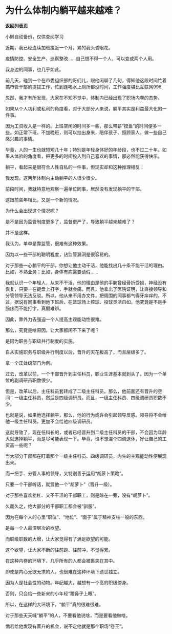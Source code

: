 # 为什么体制内躺平越来越难？

[**返回列表页**](/gzh/费曼的小茶馆)

小懒自动备份，仅供查阅学习

近期，我已经连续加班接近一个月，累的我头昏眼花。

疫情防控、安全生产、巡察整改……自己恨不得一个人，可以变成两个人用。

我身边的同事，也几乎如此。

前几天，碰到一个在市委组织部的哥们儿，跟他闲聊了几句，得知他这段时间忙着搞市管干部的提拔工作，忙到连喝水上厕所都没时间，工作强度堪比互联网996.

忽然，我才有所发现，大家在不知不觉中，体制内已经出现了职场内卷的态势。

如果从个人功利或私利的角度看，对于大部分人来说，躺平其实是利益最大化的一件事。

因为工资收入是一样的。上班空闲的时间多一些，那么带薪“摸鱼”的时间便多一些。如正常下班，不加晚班，则可以抽出身来，陪伴孩子、照顾家人，做一些自己感兴趣的事情。

毕竟，人的一生也就短短几十年；特别是年轻身体好的年龄段，也不过二十年。如果从体验的角度看，把更多的时间投入到自己喜欢的事情，那必然能获得快乐。

躺平，看起来是很符合人性自私的一件事，但现实却和这种推理相反：

我发现，这两年体制内主动躺平的人很少很少。

前段时间，我就特意地观察一遍单位同事，居然没有发现躺平的干部。

这跟前些年相比，又是一个新的情况。

为什么会出现这个情况呢？

是不是因为监管制度更多了，监督更严了，导致躺平越来越难了？

并不是这样。

我认为，单单是靠监管，很难有这种效果。

因为以一些干部的聪明程度，钻监管漏洞是很容易的。

对于那些一心躺平的干部，你想让他主动干活，他能找出几十条不能干活的理由。比如，不熟业务；比如，身体有病需要请假……

我就认识一个年轻人，从来不干活，他的理由是他的手腕曾经骨折受损，神经没有恢复，只要一在键盘上打字，手就会痛。而且，他拿出了医院证明，让直接领导和分管领导无法反驳。所以，他从来不用办文件，把周围的同事都气得牙痒痒的。不过，据说有同事看到他下班后，在篮球场上控球、投球灵活自如，他究竟是不是手腕疼而不能打字，真假难辨。

因此，靠外力去强迫一个人提高主观能动性很难。

那么，究竟是啥原因，让大家都闲不下来了呢？

是因为职务与职级并行制度的实施。

自从实施职务与职级并行制度以后，晋升的天花板高了，而且层级多了。

拿一个正处级部门为例。

过去，改革以前，一个干部晋升到主任科员，职业生涯基本就到头了。因为一个单位的副调研员职数很少。

但是，改革以后，主任科员套转成了二级主任科员。那么，他前面还有晋升的空间：一级主任科员，然后是四级调研员。而且，一级主任科员、四级调研员职数不少。

也就是说，如果他选择躺平，那么，他的行为或许会引起领导反感。领导将不会给他一级主任科员，更加不会给他四级调研员。

这就导致了，现在任科长的，或者已经晋升到二级主任科员的干部，不会因为年龄大就选择躺平，而是尽可能表现一下。毕竟，谁不想混个四调退休，好让自己的工资高一些呢？

当大部分干部都在盯着那个一级主任科员、四级调研员，内生的主观能动性便展现出来。

而一把手、分管人事的领导，又特别善于运用“胡萝卜策略”。

只要一个干部听话，就赏他一个“胡萝卜”（晋升一级）。

对于那些喜欢抬杠、又不干活的干部职工，则是晾在一旁，没有“胡萝卜”。

久而久之，绝大部分的干部职工都会被“驯服”。

因为在每个人的心里“职位”、“地位”、“面子”属于精神支柱一般的东西。

是每一个人最深层次的欲望。

而职级职数的大增，让大家觉得有了满足欲望的可能。

这个欲望，让大家不断的往前跑、往前冲，不觉得累。

在这种内卷的环境下，几乎所有的人都会被裹夹在其中。

即使是内心无欲无求的人，也很难在这种环境下遗世独立。

因为人是社会性的动物。年纪越大，越想有一个高的职级傍身。

否则，只会给一些新来的小年轻“蹬鼻子上眼”。

所以，在这样的大环境下，“躺平”真的很难很难。

对于那些天天喊“躺平”的人，不要看他说啥，而是要看他做啥。

倘若给他发现有晋升的机会，说不定他就是那个职场“卷王”。

  


